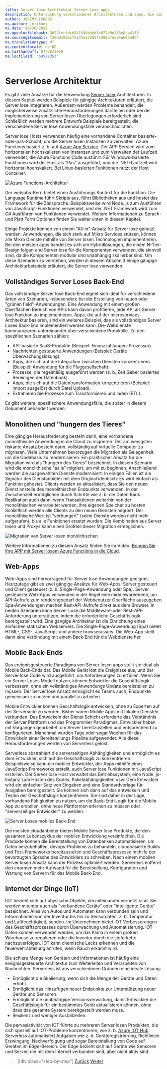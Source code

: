 ```yaml
---
title: Server lose Architektur-Server Lose apps
description: Untersuchung verschiedener Architekturen und apps, die von Server losen Architekturen unterstützt werden, einschließlich Web-Apps, Mobile Apps und IOT.
author: JEREMYLIKNESS
ms.author: jeliknes
ms.date: 06/26/2018
ms.openlocfilehash: 3b22fecfdc693154dbdeb3e872e0e246e8ca41f9
ms.sourcegitcommit: f20dd18dbcf2275513281f5d9ad7ece6a62644b4
ms.translationtype: MT
ms.contentlocale: de-DE
ms.lasthandoff: 07/30/2019
ms.locfileid: "69577353"
---
```

# <a name="serverless-architecture"></a>Serverlose Architektur

Es gibt viele Ansätze für die Verwendung [Server loser](https://azure.com/serverless) Architekturen. In diesem Kapitel werden Beispiele für gängige Architekturen erläutert, die Server lose integrieren. Außerdem werden Probleme behandelt, die möglicherweise zusätzliche Herausforderungen darstellen oder bei der Implementierung von Server losen Überlegungen erforderlich sind. Schließlich werden mehrere Entwurfs Beispiele bereitgestellt, die verschiedene Server lose Anwendungsfälle veranschaulichen.

Server lose Hosts verwenden häufig eine vorhandene Container basierte-oder-pas-Schicht, um die Server losen Instanzen zu verwalten. Azure Functions basiert z. b. auf [Azure App Service](https://docs.microsoft.com/azure/app-service/). Der APP Service wird zum horizontalen hochskalieren von Instanzen und zum Verwalten der Laufzeit verwendet, die Azure Functions Code ausführt. Für Windows-basierte Funktionen wird der Host als "Pas" ausgeführt, und die .NET-Laufzeit wird horizontal hochskaliert. Bei Linux-basierten Funktionen nutzt der Host Container.

![Azure Functions-Architektur](./media/azure-functions-architecture.png)

Der webjobs-Kern bietet einen Ausführungs Kontext für die Funktion. Die Language Runtime führt Skripts aus, führt Bibliotheken aus und hostet das Framework für die Zielsprache. Beispielsweise wird Node. js zum Ausführen von JavaScript-Funktionen verwendet, und der .NET Framework wird zum C# Ausführen von Funktionen verwendet. Weitere Informationen zu Sprach-und Platt Form Optionen finden Sie weiter unten in diesem Kapitel.

Einige Projekte können von einem "All-in"-Ansatz für Server lose genutzt werden. Anwendungen, die sich stark auf Mikro Services stützen, können alle Mikro Dienste mithilfe von Server losen Technologien implementieren. Bei den meisten apps handelt es sich um Hybridlösungen, die einem N-Tier-Design folgen und Server lose für die Komponenten verwenden, die sinnvoll sind, da die Komponenten modular und unabhängig skalierbar sind. Um diese Szenarien zu verstehen, werden in diesem Abschnitt einige gängige Architekturbeispiele erläutert, die Server lose verwenden.

## <a name="full-serverless-back-end"></a>Vollständiges Server Loses Back-End

Das vollständige Server lose Back-End eignet sich ideal für verschiedene Arten von Szenarien, insbesondere bei der Erstellung von neuen oder "grünen field"-Anwendungen. Eine Anwendung mit einem großen Oberflächen Bereich von APIs kann davon profitieren, jede API als Server lose Funktion zu implementieren. Apps, die auf der microservices-Architektur basieren, sind ein weiteres Beispiel, das als vollständiges Server Loses Back-End implementiert werden kann. Die-Webdienste kommunizieren untereinander über verschiedene Protokolle. Zu den spezifischen Szenarien zählen:

* API-basierte SaaS-Produkte (Beispiel: Finanzzahlungen-Prozessor).
* Nachrichten gesteuerte Anwendungen (Beispiel: Geräte Überwachungslösung).
* Apps, die sich auf die Integration zwischen Diensten konzentrieren (Beispiel: Anwendung für die Fluggesellschaft).
* Prozesse, die regelmäßig ausgeführt werden (z. b. Zeit Geber basiertes Bereinigen der Datenbank).
* Apps, die sich auf die Datentransformation konzentrieren (Beispiel: Import ausgelöst durch Datei Upload).
* Extrahieren Sie Prozesse zum Transformieren und laden (ETL).

Es gibt weitere, spezifischere Anwendungsfälle, die später in diesem Dokument behandelt werden.

## <a name="monoliths-and-starving-the-beast"></a>Monolithen und "hungern des Tieres"

Eine gängige Herausforderung besteht darin, eine vorhandene monolithische Anwendung in die Cloud zu migrieren. Der am wenigsten riskante Ansatz besteht darin, vollständig auf virtuelle Computer zu migrieren. Viele Unternehmen bevorzugen die Migration als Gelegenheit, um die Codebasis zu modernisieren. Ein praktischer Ansatz für die Migration wird als "hungern des Tieres" bezeichnet. In diesem Szenario wird die monolithische "as is" migriert, um mit zu beginnen. Anschließend werden die ausgewählten Dienste modernisiert. In einigen Fällen ist die Signatur des Dienstanbieter mit dem Original identisch: Es wird einfach als Funktion gehostet. Clients werden so aktualisiert, dass Sie den neuen Dienst anstelle des monolithischen Endpunkts verwenden. In der Zwischenzeit ermöglichen durch Schritte wie z. b. die Daten Bank Replikation auch dann, wenn Transaktionen weiterhin von der monolithischen verarbeitet werden, ihre eigenen Speicher zu hosten Schließlich werden alle Clients zu den neuen Diensten migriert. Der monolithische Wert ist "verhungert" (seine Dienste werden nicht mehr aufgerufen), bis alle Funktionen ersetzt wurden. Die Kombination aus Server losen und Proxys kann einen Großteil dieser Migration ermöglichen.

![Migration von Server losen monolithischen](./media/serverless-monolith-migration.png)

Weitere Informationen zu diesem Ansatz finden Sie im Video: [Bringen Sie Ihre APP mit Server losem Azure Functions in die Cloud](https://channel9.msdn.com/Events/Connect/2017/E102).

## <a name="web-apps"></a>Web-Apps

Web-Apps sind hervorragend für Server lose Anwendungen geeignet. Heutzutage gibt es zwei gängige Ansätze für Web-Apps: Server gesteuert und Client gesteuert (z. b. Single-Page-Anwendung oder Spa). Server gesteuerte Web-Apps verwenden in der Regel eine middlewareebene, um API-Aufrufe zum renderingbedarf der Webbenutzer Oberfläche auszugeben Spa-Anwendungen machen Rest-API-Aufrufe direkt aus dem Browser. In beiden Szenarien kann Server Lose die Middleware-oder Rest-API-Anforderung unterstützen, indem die erforderliche Geschäftslogik bereitgestellt wird. Eine gängige Architektur ist die Einrichtung eines einfachen statischen Webservers. Die Single-Page-Anwendung (Spa) bietet HTML-, CSS-, JavaScript-und andere browserassets. Die Web-App stellt dann eine Verbindung mit einem Back-End für die Webdienste her

## <a name="mobile-back-ends"></a>Mobile Back-Ends

Das ereignisgesteuerte Paradigma von Server losen apps stellt sie ideal als Mobile Back-Ends dar. Das Mobile Gerät löst die Ereignisse aus, und der Server lose Code wird ausgeführt, um Anforderungen zu erfüllen. Wenn Sie ein Server Loses Modell nutzen, können Entwickler die Geschäftslogik verbessern, ohne ein vollständiges Anwendungs Update bereitstellen zu müssen. Der Server lose Ansatz ermöglicht es Teams auch, Endpunkte gemeinsam zu nutzen und parallel zu arbeiten.

Mobile Entwickler können Geschäftslogik entwickeln, ohne zu Experten auf der Serverseite zu werden. Bisher waren Mobile Apps mit lokalen Diensten verbunden. Das Entwickeln der Dienst Schicht erforderte das Verständnis der Server Plattform und des Programmier Paradigmas. Entwickler haben mit Vorgängen gearbeitet, um Server bereitzustellen und entsprechend zu konfigurieren. Manchmal wurden Tage oder sogar Wochen für das Entwickeln einer Bereitstellungs Pipeline aufgewendet. Alle diese Herausforderungen werden von Serverless gelöst.

Serverless abstrahiert die serverseitigen Abhängigkeiten und ermöglicht es dem Entwickler, sich auf die Geschäftslogik zu konzentrieren. Beispielsweise kann ein mobiler Entwickler, der Apps mithilfe eines JavaScript-Frameworks erstellt, auch Server lose Funktionen mit JavaScript erstellen. Der Server lose Host verwaltet das Betriebssystem, eine Node. js-Instanz zum Hosten des Codes, Paketabhängigkeiten usw. Dem Entwickler wird ein einfacher Satz von Eingaben und eine Standardvorlage für Ausgaben bereitgestellt. Sie können sich dann auf das entwickeln und Testen der Geschäftslogik konzentrieren. Sie sind daher in der Lage, vorhandene Fähigkeiten zu nutzen, um die Back-End-Logik für die Mobile App zu erstellen, ohne neue Plattformen erlernen zu müssen oder "serverseitiger Entwickler" zu werden.

![Server Loses mobiles Back-End](./media/serverless-mobile-backend.png)

Die meisten cloudanbieter bieten Mobile Server lose Produkte, die den gesamten Lebenszyklus der mobilen Entwicklung vereinfachen. Die Produkte können die Bereitstellung von Datenbanken automatisieren, um Daten beizubehalten, devops-Probleme zu behandeln, cloudbasierte Builds und Test-Frameworks bereitzustellen und Geschäftsprozesse mithilfe der bevorzugten Sprache des Entwicklers zu schreiben. Nach einem mobilen Server losen Ansatz kann der Prozess optimiert werden. Serverless entfernt den enormen mehr Aufwand für die Bereitstellung, Konfiguration und Wartung von Servern für das Mobile Back-End.

## <a name="internet-of-things-iot"></a>Internet der Dinge (IoT)

IOT bezieht sich auf physische Objekte, die miteinander vernetzt sind. Sie werden mitunter auch als "verbundene Geräte" oder "intelligente Geräte" bezeichnet. Alles von Autos und Automaten kann verbunden sein und Informationen von der Inventur bis hin zu Sensordaten, z. b. Temperatur und Luftfeuchtigkeit, senden. Im Unternehmen bietet IOT Verbesserungen des Geschäftsprozesses durch Überwachung und Automatisierung. IOT-Daten können verwendet werden, um das Klima in einem großen Warehouse zu regulieren oder die Inventur durch die Lieferkette nachzuverfolgen. IOT kann chemische Lecks erkennen und die feuerwehrabteilung anrufen, wenn Rauch erkannt wird.

Die schiere Menge von Geräten und Informationen ist häufig eine ereignisgesteuerte Architektur zum Weiterleiten und Verarbeiten von Nachrichten. Serverless ist aus verschiedenen Gründen eine ideale Lösung:

* Ermöglicht die Skalierung, wenn sich die Menge der Geräte und Daten erhöht.
* Ermöglicht das Hinzufügen neuer Endpunkte zur Unterstützung neuer Geräte und Sensoren.
* Ermöglicht die unabhängige Versionsverwaltung, damit Entwickler die Geschäftslogik für ein bestimmtes Gerät aktualisieren können, ohne dass das gesamte System bereitgestellt werden muss.
* Resilienz und weniger Ausfallzeiten.

Die pervasiativität von IOT führte zu mehreren Server losen Produkten, die sich speziell auf IOT-Probleme konzentrieren, wie z. b. [Azure IOT Hub](https://docs.microsoft.com/azure/iot-hub). Serverless automatisiert Aufgaben wie z. b. Geräteregistrierung, Richtlinien Erzwingung, Nachverfolgung und sogar Bereitstellung von Code auf Geräten im *Edge*-Bereich. Der Edge bezieht sich auf Geräte wie Sensoren und Server, die mit dem Internet verbunden sind, aber nicht aktiv sind.

>[!div class="step-by-step"]
>[Zurück](architecture-approaches.md)
>[Weiter](serverless-architecture-considerations.md)
